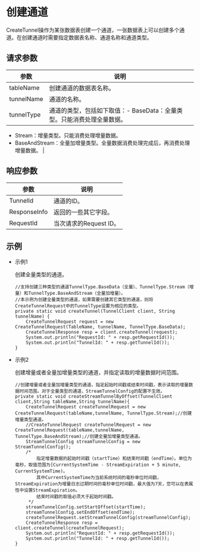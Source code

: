 # 创建通道

CreateTunnel操作为某张数据表创建一个通道，一张数据表上可以创建多个通道。在创建通道时需要指定数据表名称、通道名称和通道类型。

## 请求参数

|参数|说明|
|--|--|
|tableName|创建通道的数据表名称。|
|tunnelName|通道的名称。|
|tunnelType|通道的类型，包括如下取值：-   BaseData：全量类型。只能消费处理全量数据。
-   Stream：增量类型。只能消费处理增量数据。
-   BaseAndStream：全量加增量类型。全量数据消费处理完成后，再消费处理增量数据。 |

## 响应参数

|参数|说明|
|--|--|
|TunnelId|通道的ID。|
|ResponseInfo|返回的一些其它字段。|
|RequestId|当次请求的Request ID。|

## 示例

-   示例1

    创建全量类型的通道。

    ```
    //支持创建三种类型的通道TunnelType.BaseData（全量）、TunnelType.Stream（增量）和TunnelType.BaseAndStream（全量加增量）。
    //本示例为创建全量类型的通道，如果需要创建其它类型的通道，则将CreateTunnelRequest中的TunnelType设置为相应的类型。
    private static void createTunnel(TunnelClient client, String tunnelName) {
        CreateTunnelRequest request = new CreateTunnelRequest(TableName, tunnelName, TunnelType.BaseData);
        CreateTunnelResponse resp = client.createTunnel(request);
        System.out.println("RequestId: " + resp.getRequestId());
        System.out.println("TunnelId: " + resp.getTunnelId());
    }
    ```

-   示例2

    创建增量或者全量加增量类型的通道，并指定读取的增量数据时间范围。

    ```
    //创建增量或者全量加增量类型的通道，指定起始时间戳或结束时间戳，表示读取的增量数据时间范围。对于全量类型的通道，StreamTunnelConfig的配置不生效。
    private static void createStreamTunnelByOffset(TunnelClient client,String tableName,String tunnelName){
        CreateTunnelRequest createTunnelRequest = new CreateTunnelRequest(tableName,tunnelName, TunnelType.Stream);//创建增量类型通道。
        //CreateTunnelRequest createTunnelRequest = new CreateTunnelRequest(tableName,tunnelName, TunnelType.BaseAndStream);//创建全量加增量类型通道。
        StreamTunnelConfig streamTunnelConfig = new StreamTunnelConfig();  
        /*
            指定增量数据的起始时间戳（startTime）和结束时间戳（endTime）。单位为毫秒，取值范围为[CurrentSystemTime - StreamExpiration + 5 minute, CurrentSystemTime)。
            其中CurrentSystemTime为当前系统时间的毫秒单位时间戳，StreamExpiration为增量日志过期时间的毫秒单位时间戳，最大值为7天，您可以在表属性中设置StreamExpiration。
            结束时间戳的取值必须大于起始时间戳。
         */
        streamTunnelConfig.setStartOffset(startTime);
        streamTunnelConfig.setEndOffset(endTime);
        createTunnelRequest.setStreamTunnelConfig(streamTunnelConfig);
        CreateTunnelResponse resp = client.createTunnel(createTunnelRequest);
        System.out.println("RequestId: " + resp.getRequestId());
        System.out.println("TunnelId: " + resp.getTunnelId());
    }
    ```


